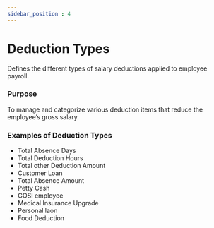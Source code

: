 ```yaml
---
sidebar_position : 4
---
```


# Deduction Types

Defines the different types of salary deductions applied to employee payroll.

### Purpose

To manage and categorize various deduction items that reduce the employee’s gross salary.

### Examples of Deduction Types

  - Total Absence Days
  - Total Deduction Hours
  - Total other Deduction Amount
  - Customer Loan
  - Total Absence Amount
  - Petty Cash
  - GOSI employee
  - Medical Insurance Upgrade
  - Personal laon
  - Food Deduction